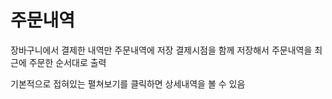 # 주문내역

장바구니에서 결제한 내역만 주문내역에 저장
결제시점을 함께 저장해서 주문내역을 최근에 주문한 순서대로 출력

기본적으로 접혀있는 펼쳐보기를 클릭하면 상세내역을 볼 수 있음
